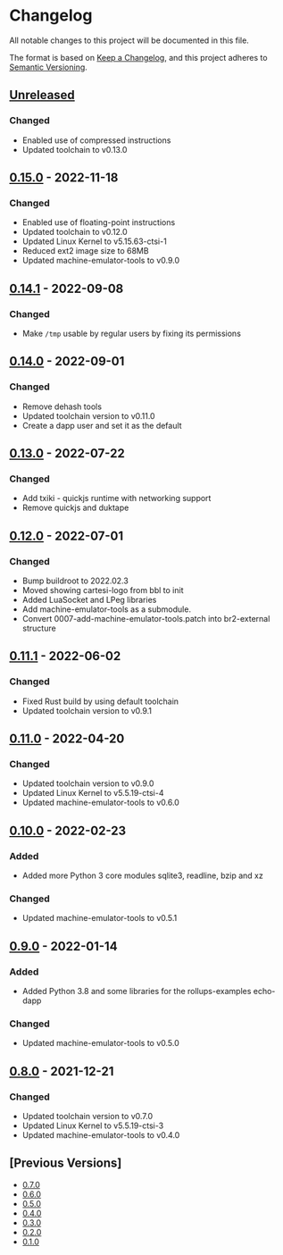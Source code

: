 # Changelog
All notable changes to this project will be documented in this file.

The format is based on [Keep a Changelog](https://keepachangelog.com/en/1.0.0/),
and this project adheres to [Semantic Versioning](https://semver.org/spec/v2.0.0.html).

## [Unreleased]

### Changed
- Enabled use of compressed instructions
- Updated toolchain to v0.13.0

## [0.15.0] - 2022-11-18
### Changed
- Enabled use of floating-point instructions
- Updated toolchain to v0.12.0
- Updated Linux Kernel to v5.15.63-ctsi-1
- Reduced ext2 image size to 68MB
- Updated machine-emulator-tools to v0.9.0

## [0.14.1] - 2022-09-08
### Changed
- Make `/tmp` usable by regular users by fixing its permissions

## [0.14.0] - 2022-09-01
### Changed
- Remove dehash tools
- Updated toolchain version to v0.11.0
- Create a dapp user and set it as the default

## [0.13.0] - 2022-07-22
### Changed
- Add txiki - quickjs runtime with networking support
- Remove quickjs and duktape

## [0.12.0] - 2022-07-01
### Changed
- Bump buildroot to 2022.02.3
- Moved showing cartesi-logo from bbl to init
- Added LuaSocket and LPeg libraries
- Add machine-emulator-tools as a submodule.
- Convert 0007-add-machine-emulator-tools.patch into br2-external structure

## [0.11.1] - 2022-06-02
### Changed
- Fixed Rust build by using default toolchain
- Updated toolchain version to v0.9.1

## [0.11.0] - 2022-04-20
### Changed
- Updated toolchain version to v0.9.0
- Updated Linux Kernel to v5.5.19-ctsi-4
- Updated machine-emulator-tools to v0.6.0

## [0.10.0] - 2022-02-23
### Added
- Added more Python 3 core modules sqlite3, readline, bzip and xz

### Changed
- Updated machine-emulator-tools to v0.5.1

## [0.9.0] - 2022-01-14
### Added
- Added Python 3.8 and some libraries for the rollups-examples echo-dapp

### Changed
- Updated machine-emulator-tools to v0.5.0

## [0.8.0] - 2021-12-21
### Changed
- Updated toolchain version to v0.7.0
- Updated Linux Kernel to v5.5.19-ctsi-3
- Updated machine-emulator-tools to v0.4.0

## [Previous Versions]
- [0.7.0]
- [0.6.0]
- [0.5.0]
- [0.4.0]
- [0.3.0]
- [0.2.0]
- [0.1.0]

[Unreleased]: https://github.com/cartesi/image-rootfs/compare/v0.15.0...HEAD
[0.15.0]: https://github.com/cartesi/image-rootfs/releases/tag/v0.15.0
[0.14.1]: https://github.com/cartesi/image-rootfs/releases/tag/v0.14.1
[0.14.0]: https://github.com/cartesi/image-rootfs/releases/tag/v0.14.0
[0.13.0]: https://github.com/cartesi/image-rootfs/releases/tag/v0.13.0
[0.12.0]: https://github.com/cartesi/image-rootfs/releases/tag/v0.12.0
[0.11.1]: https://github.com/cartesi/image-rootfs/releases/tag/v0.11.1
[0.11.0]: https://github.com/cartesi/image-rootfs/releases/tag/v0.11.0
[0.10.0]: https://github.com/cartesi/image-rootfs/releases/tag/v0.10.0
[0.9.0]: https://github.com/cartesi/image-rootfs/releases/tag/v0.9.0
[0.8.0]: https://github.com/cartesi/image-rootfs/releases/tag/v0.8.0
[0.7.0]: https://github.com/cartesi/image-rootfs/releases/tag/v0.7.0
[0.6.0]: https://github.com/cartesi/image-rootfs/releases/tag/v0.6.0
[0.5.0]: https://github.com/cartesi/image-rootfs/releases/tag/v0.5.0
[0.4.0]: https://github.com/cartesi/image-rootfs/releases/tag/v0.4.0
[0.3.0]: https://github.com/cartesi/image-rootfs/releases/tag/v0.3.0
[0.2.0]: https://github.com/cartesi/image-rootfs/releases/tag/v0.2.0
[0.1.0]: https://github.com/cartesi/image-rootfs/releases/tag/v0.1.0
